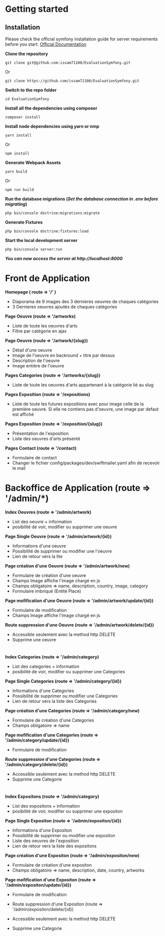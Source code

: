 # Getting started

## Installation

Please check the official symfony installation guide for server requirements before you start. [Official Documentation](https://symfony.com/doc/current/setup.html)


**Clone the repository**

    git clone git@github.com:issam71100/EvaluationSymfony.git

Or 

    git clone https://github.com/issam71100/EvaluationSymfony.git
    
**Switch to the repo folder**

    cd EvaluationSymfony

**Install all the dependencies using composer**

    composer install
    
**Install node dependencies using yarn or nmp**

    yarn install

Or

    npm install

**Generate Webpack Assets**

    yarn build

Or

    npm run build

**Run the database migrations (*Set the database connection in .env before migrating*)**

    php bin/console doctrine:migrations:migrate
 

**Generate Fixtures**

    php bin/console doctrine:fixtures:load


**Start the local development server**

    php bin/console server:run

***You can now access the server at http://localhost:8000***


# Front de Application

**Homepage ( route => '/' )**

* Diaporama de 9 images des 3 dernieres oeuvres de chaques catégories 
* 3 Dernieres oeuvres ajoutés de chaques catégories

**Page Oeuvre (route => '/artworks)**

* Liste de toute les oeuvres d'arts
* Filtre par catégorie en ajax

**Page Oeuvre (route => '/artwork/{slug})**

* Détail d'une oeuvre
* Image de l'oeuvre en backround + titre par dessus
* Description de l'oeuvre
* Image entière de l'oeuvre

**Pages Categories (route => '/artworks/{slug})**

* Liste de toute les oeuvres d'arts appartenant à la catégorie lié au slug

**Pages Exposition (route => '/expositions)**

* Liste de toute les futures expositions avec pour image celle de la première oeuvre. Si elle ne contiens pas d'oeuvre, une image par defaut est affiché

**Pages Exposition (route => '/exposition/{slug})**

* Présentation de l'exposition
* Liste des oeuvres d'arts présenté

**Pages Contact (route => '/contact)**

* Formulaire de contact
* Changer le fichier config/packages/dev/swiftmailer.yaml afin de recevoir le mail


# Backoffice de Application  (route => '/admin/*)


**Index Oeuvres (route => '/admin/artwork)**

* List des oeuvre + information
* posibilité de voir, modifier ou supprimer une oeuvre

**Page Single Oeuvre (route => '/admin/artwork/{id})**

* Informations d'une oeuvre
* Possibilité de supprimer ou modifier une l'oeuvre
* Lien de retour vers la lite

**Page création d'une Oeuvre (route => '/admin/artwork/new)**

* Formulaire de création d'une oeuvre
* Champs Image affiche l'image chargé en js
* Champs obligatoire => name, description, country, image, category
* Formulaire imbriqué (Entité Place) 

**Page mofification d'une Oeuvre (route => '/admin/artwork/update/{id})**

* Formulaire de modification
* Champs Image affiche l'image chargé en js

**Route suppression d'une Oeuvre (route => '/admin/artwork/delete/{id})**

* Accessible seulement avec la method http DELETE
* Supprime une oeuvre


# 


**Index Categories (route => '/admin/category)**

* List des categories + information
* posibilité de voir, modifier ou supprimer une Categories

**Page Single Categories (route => '/admin/category/{id})**

* Informations d'une Categories
* Possibilité de supprimer ou modifier une Categories
* Lien de retour vers la liste des Categories

**Page création d'une Categories (route => '/admin/category/new)**

* Formulaire de création d'une Categories
* Champs obligatoire => name

**Page mofification d'une Categories (route => '/admin/category/update/{id})**

* Formulaire de modification

**Route suppression d'une Categories (route => '/admin/category/delete/{id})**

* Accessible seulement avec la method http DELETE
* Supprime une Categorie

# 

**Index Expositons (route => '/admin/category)**

* List des expositons + information
* posibilité de voir, modifier ou supprimer une expositon

**Page Single Expositon (route => '/admin/expositon/{id})**

* Informations d'une Expositon
* Possibilité de supprimer ou modifier une expositon
* Liste des oeuvres de l'exposition
* Lien de retour vers la liste des expositons

**Page création d'une Expositon (route => '/admin/expositon/new)**

* Formulaire de création d'une expositon
* Champs obligatoire => name, description, date, country, artworks

**Page mofification d'une Expositon (route => '/admin/expositon/update/{id})**

* Formulaire de modification

* Route suppression d'une Expositon (route => '/admin/expositon/delete/{id})

* Accessible seulement avec la method http DELETE
* Supprime une Categorie